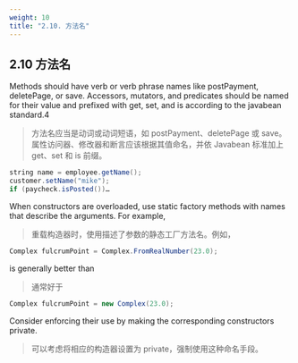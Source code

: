 ```yaml
---
weight: 10
title: "2.10. 方法名"
---
```


## 2.10 方法名

Methods should have verb or verb phrase names like postPayment, deletePage, or save. Accessors, mutators, and predicates should be named for their value and prefixed with get, set, and is according to the javabean standard.4

> 方法名应当是动词或动词短语，如 postPayment、deletePage 或 save。属性访问器、修改器和断言应该根据其值命名，并依 Javabean 标准加上 get、set 和 is 前缀。

```java
string name = employee.getName();
customer.setName("mike");
if (paycheck.isPosted())…
```

When constructors are overloaded, use static factory methods with names that describe the arguments. For example,

> 重载构造器时，使用描述了参数的静态工厂方法名。例如，

```java
Complex fulcrumPoint = Complex.FromRealNumber(23.0);
```

is generally better than

> 通常好于

```java
Complex fulcrumPoint = new Complex(23.0);
```

Consider enforcing their use by making the corresponding constructors private.

> 可以考虑将相应的构造器设置为 private，强制使用这种命名手段。